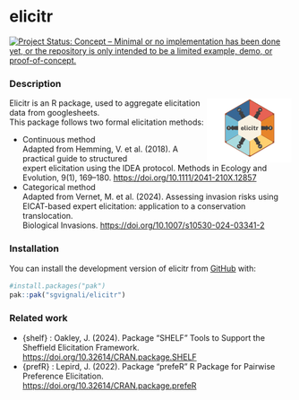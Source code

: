 
<!-- README.md is generated from README.Rmd. Please edit the .rmd file and then use devtools::build_readme() to update the md file -->

# elicitr

<!-- badges: start -->

[![Project Status: Concept – Minimal or no implementation has been done
yet, or the repository is only intended to be a limited example, demo,
or
proof-of-concept.](https://www.repostatus.org/badges/latest/concept.svg)](https://www.repostatus.org/#concept)<!-- badges: end -->

### Description

<img src="man/figures/elicitr_logo_scaled.png" width="30%" align="right" alt = ""/></a>

Elicitr is an R package, used to aggregate elicitation data from
googlesheets.  
This package follows two formal elicitation methods:

- Continuous method  
  Adapted from Hemming, V. et al. (2018). A practical guide to
  structured  
  expert elicitation using the IDEA protocol. Methods in Ecology and  
  Evolution, 9(1), 169–180. <https://doi.org/10.1111/2041-210X.12857>
- Categorical method  
  Adapted from Vernet, M. et al. (2024). Assessing invasion risks
  using  
  EICAT-based expert elicitation: application to a conservation
  translocation.  
  Biological Invasions. <https://doi.org/10.1007/s10530-024-03341-2>

### Installation

You can install the development version of elicitr from
[GitHub](https://github.com/) with:

``` r
#install.packages("pak")
pak::pak("sgvignali/elicitr")
```

### Related work

- {shelf} : Oakley, J. (2024). Package “SHELF” Tools to Support the
  Sheffield Elicitation Framework.  
  <https://doi.org/10.32614/CRAN.package.SHELF>
- {prefR} : Lepird, J. (2022). Package “prefeR” R Package for Pairwise
  Preference Elicitation.  
  <https://doi.org/10.32614/CRAN.package.prefeR>
